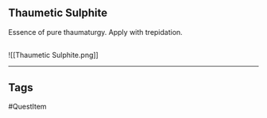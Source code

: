 ## Thaumetic Sulphite
Essence of pure thaumaturgy.
Apply with trepidation.
## 
![[Thaumetic Sulphite.png]]

---
## Tags
#QuestItem